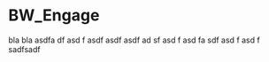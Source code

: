 # BW_Engage
bla bla
asdfa df
 asd
 f asdf asdf asdf ad
 sf
 asd
 f
 asd
 fa
 sdf
 asd
 f
 asd
 f
 sadfsadf
